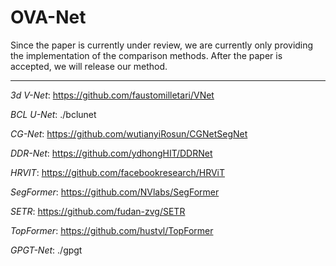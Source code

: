# OVA-Net

Since the paper is currently under review, we are currently only providing the implementation of the comparison methods. After the paper is accepted, we will release our method.
***

*3d V-Net*: https://github.com/faustomilletari/VNet

*BCL U-Net*: ./bclunet

*CG-Net*: https://github.com/wutianyiRosun/CGNetSegNet

*DDR-Net*: https://github.com/ydhongHIT/DDRNet

*HRVIT*: https://github.com/facebookresearch/HRViT

*SegFormer*: https://github.com/NVlabs/SegFormer

*SETR*: https://github.com/fudan-zvg/SETR

*TopFormer*: https://github.com/hustvl/TopFormer

*GPGT-Net*: ./gpgt
